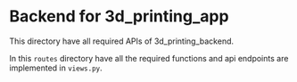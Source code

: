 # Backend for 3d_printing_app
This directory have all required APIs of 3d_printing_backend.

In this `routes` directory have all the required functions and api endpoints are implemented in `views.py`.